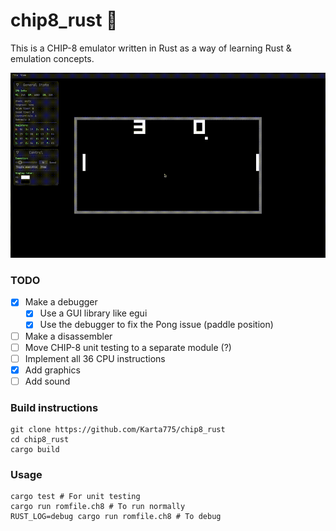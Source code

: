# chip8_rust 👾

This is a CHIP-8 emulator written in Rust as a way of learning Rust & emulation concepts.

<!-- ![](img/screen_ibm.png) -->
![chip8_rust playing pong](img/pong.gif)

### TODO
* [x] Make a debugger
  * [x] Use a GUI library like egui
  * [x] Use the debugger to fix the Pong issue (paddle position)
* [ ] Make a disassembler
* [ ] Move CHIP-8 unit testing to a separate module (?)
* [ ] Implement all 36 CPU instructions
* [x] Add graphics
* [ ] Add sound

### Build instructions
```shell
git clone https://github.com/Karta775/chip8_rust
cd chip8_rust
cargo build
```

### Usage
```shell
cargo test # For unit testing
cargo run romfile.ch8 # To run normally
RUST_LOG=debug cargo run romfile.ch8 # To debug
```
